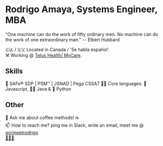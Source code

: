 # Rodrigo Amaya, Systems Engineer, MBA

"One machine can do the work of fifty ordinary men. No machine can do the work of one extraordinary man." -- Elbert Hubbard  

🇨🇦 / 🇸🇻 Located in Canada / 'Se habla español'.  
⚒ Working @ [Telus Health/ MyCare](https://github.com/orgs/telus-health/teams/telus-health-mycare).  

## Skills
🥷 SAFe® SDP | PSM™ | JSNAD | Pega CSSA7 
🦸‍♂️ Core languages: 🌽 Javascript, 🧙‍♂️ Java & 🐍 Python  

## Other
💬 Ask me about coffee methods! ☕️   
📫 How to reach me? ping me in Slack, write an email, meet me @ [go/meetrodrigo](http://go/meetrodrigo)   
[🦆🦆🦆](https://duckduckgo.com/spread).  

